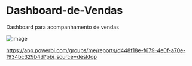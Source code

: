 # Dashboard-de-Vendas
Dashboard para acompanhamento de vendas


![image](https://github.com/user-attachments/assets/845fc76a-59a0-4751-995c-1d6636a4d5c3)


https://app.powerbi.com/groups/me/reports/d448f18e-f679-4e0f-a70e-f934bc329b4d?pbi_source=desktop
